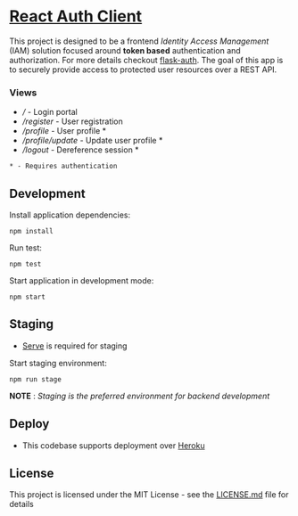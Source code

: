 # [React Auth Client](https://auth-client-cosmos.herokuapp.com/)

This project is designed to be a frontend *Identity Access Management* (IAM) solution focused around **token based** authentication and authorization. For more details checkout [flask-auth](https://github.com/EzraSingh/flask-auth). The goal of this app is to securely provide access to protected user resources over a REST API.

### Views

- */* - Login portal
- */register* - User registration
- */profile* - User profile *
- */profile/update* - Update user profile *
- */logout* - Dereference session *

`* - Requires authentication`

## Development

Install application dependencies:

`npm install`

Run test:

`npm test`

Start application in development mode:

`npm start`

## Staging

* [Serve](https://www.npmjs.com/package/serve) is required for staging

Start staging environment:

`npm run stage`

**NOTE** :
*Staging is the preferred environment for backend development*

## Deploy

* This codebase supports deployment over [Heroku](https://elements.heroku.com/buildpacks/chadwilken/compile-react-app)

## License

This project is licensed under the MIT License - see the [LICENSE.md](LICENSE.md) file for details
